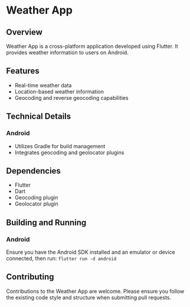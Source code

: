 # Weather App

## Overview
Weather App is a cross-platform application developed using Flutter. It provides weather information to users on Android.

## Features
- Real-time weather data
- Location-based weather information
- Geocoding and reverse geocoding capabilities

## Technical Details

### Android
- Utilizes Gradle for build management
- Integrates geocoding and geolocator plugins

## Dependencies
- Flutter
- Dart
- Geocoding plugin
- Geolocator plugin

## Building and Running

### Android
Ensure you have the Android SDK installed and an emulator or device connected, then run:
`flutter run -d android`

## Contributing
Contributions to the Weather App are welcome. Please ensure you follow the existing code style and structure when submitting pull requests.
